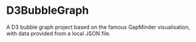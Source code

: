 # D3BubbleGraph  

A D3 bubble graph project based on the famous GapMinder visualisation, with data provided from a local JSON file.

